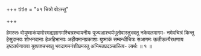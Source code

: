 +++
title = "०१ चित्रो वोऽस्तु"

+++

हेमरुतः वोयुष्माकंयामोस्मद्यज्ञागमश्चित्रश्चायनीयः पूज्यआश्चर्यभूतोवास्तुभवतु नकेवलमागम- नमेवचित्रं किन्तु हेसुदानवः शोभनदानाः हेअहिभानवः अहीयमानप्रकाशाः युष्माकं सम्बन्धीचित्रः सआगमः ऊतीऊत्यैरक्षणाय इष्टतर्पणायवा युक्तश्चभवतु भवदागमनंशीघ्रमस्तु अभिमतप्रदञ्चास्त्वि- त्यर्थः ॥ १ ॥